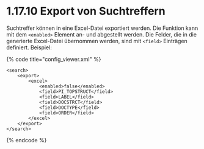 # 1.17.10 Export von Suchtreffern

Suchtreffer können in eine Excel-Datei exportiert werden. Die Funktion kann mit dem `<enabled>` Element an- und abgestellt werden. Die Felder, die in die generierte Excel-Datei übernommen werden, sind mit `<field>` Einträgen definiert. Beispiel:

{% code title="config\_viewer.xml" %}
```markup
<search>
    <export>
        <excel>
            <enabled>false</enabled>
            <field>PI_TOPSTRUCT</field>
            <field>LABEL</field>
            <field>DOCSTRCT</field>
            <field>DOCTYPE</field>
            <field>ORDER</field>
        </excel>
    </export>
</search>
```
{% endcode %}

